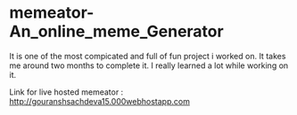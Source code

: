 # memeator-An_online_meme_Generator

It is one of the most compicated and full of fun project i worked on.
It takes me around two months to complete it.
I really learned a lot while working on it.

Link for live hosted memeator :
http://gouranshsachdeva15.000webhostapp.com
